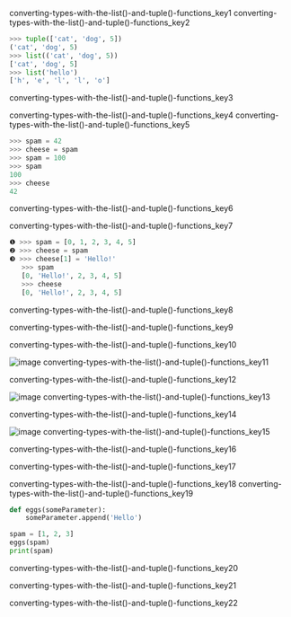 converting-types-with-the-list()-and-tuple()-functions_key1
converting-types-with-the-list()-and-tuple()-functions_key2


```python
>>> tuple(['cat', 'dog', 5])
('cat', 'dog', 5)
>>> list(('cat', 'dog', 5))
['cat', 'dog', 5]
>>> list('hello')
['h', 'e', 'l', 'l', 'o']
```
converting-types-with-the-list()-and-tuple()-functions_key3


converting-types-with-the-list()-and-tuple()-functions_key4
converting-types-with-the-list()-and-tuple()-functions_key5


```python
>>> spam = 42
>>> cheese = spam
>>> spam = 100
>>> spam
100
>>> cheese
42
```
converting-types-with-the-list()-and-tuple()-functions_key6


converting-types-with-the-list()-and-tuple()-functions_key7


```python
❶ >>> spam = [0, 1, 2, 3, 4, 5]
❷ >>> cheese = spam
❸ >>> cheese[1] = 'Hello!'
   >>> spam
   [0, 'Hello!', 2, 3, 4, 5]
   >>> cheese
   [0, 'Hello!', 2, 3, 4, 5]
```
converting-types-with-the-list()-and-tuple()-functions_key8


converting-types-with-the-list()-and-tuple()-functions_key9


converting-types-with-the-list()-and-tuple()-functions_key10


![image](assets/000081.jpg)
converting-types-with-the-list()-and-tuple()-functions_key11


converting-types-with-the-list()-and-tuple()-functions_key12


![image](assets/000082.jpg)
converting-types-with-the-list()-and-tuple()-functions_key13


converting-types-with-the-list()-and-tuple()-functions_key14


![image](assets/000071.jpg)
converting-types-with-the-list()-and-tuple()-functions_key15


converting-types-with-the-list()-and-tuple()-functions_key16


converting-types-with-the-list()-and-tuple()-functions_key17


converting-types-with-the-list()-and-tuple()-functions_key18
converting-types-with-the-list()-and-tuple()-functions_key19


```python
def eggs(someParameter):
    someParameter.append('Hello')

spam = [1, 2, 3]
eggs(spam)
print(spam)
```
converting-types-with-the-list()-and-tuple()-functions_key20



converting-types-with-the-list()-and-tuple()-functions_key21


converting-types-with-the-list()-and-tuple()-functions_key22
